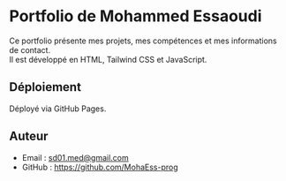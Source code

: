 # Portfolio de Mohammed Essaoudi

Ce portfolio présente mes projets, mes compétences et mes informations de contact.  
Il est développé en HTML, Tailwind CSS et JavaScript.

## Déploiement

Déployé via GitHub Pages.

## Auteur

- Email : sd01.med@gmail.com  
- GitHub : https://github.com/MohaEss-prog
